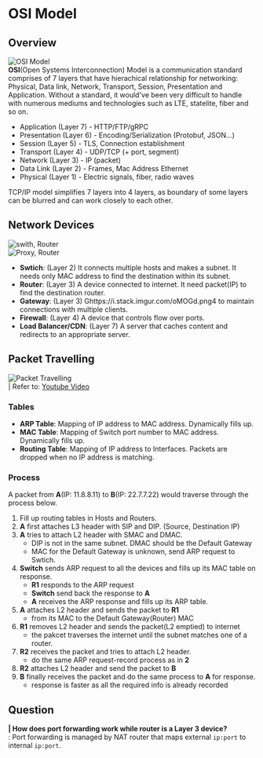 # OSI Model
## Overview
![OSI Model](https://i.imgur.com/QV4qzXs.jpg)  
 **OSI**(Open Systems Interconnection) Model is a communication standard comprises of 7 layers that have hierachical relationship for networking: Physical, Data link, Network, Transport, Session, Presentation and Application. Without a standard, it would've been very difficult to handle with numerous mediums and technologies such as LTE, statelite, fiber and so on.  

- Application (Layer 7) - HTTP/FTP/gRPC
- Presentation (Layer 6) - Encoding/Serialization (Protobuf, JSON...)
- Session (Layer 5) - TLS, Connection establishment
- Transport (Layer 4) - UDP/TCP (+ port, segment) 
- Network (Layer 3) - IP (packet)
- Data Link (Layer 2) - Frames, Mac Address Ethernet
- Physical (Layer 1) - Electric signals, fiber, radio waves


 TCP/IP model simplifies 7 layers into 4 layers, as boundary of some layers can be blurred and can work closely to each other.

## Network Devices
![swith, Router](https://i.imgur.com/6v3H5Iy.jpg)  
![Proxy, Router](https://xuri.me/wp-content/uploads/2013/09/forward-proxy-3.jpg)  
- **Swtich**: (Layer 2) It connects multiple hosts and makes a subnet. It needs only MAC address to find the destination within its subnet.
- **Router**: (Layer 3) A device connected to internet. It need packet(IP) to find the destination router.
- **Gateway**: (Layer 3) Ghttps://i.stack.imgur.com/oMOGd.png4 to maintain connections with multiple clients.
- **Firewall**: (Layer 4) A device that controls flow over ports.
- **Load Balancer/CDN**: (Layer 7) A server that caches content and redirects to an appropriate server.

## Packet Travelling
![Packet Travelling](https://i.imgur.com/hQhuzlF.jpg)  
| Refer to: [Youtube Video](https://www.youtube.com/watch?v=rYodcvhh7b8)  
### Tables
- **ARP Table**: Mapping of IP address to MAC address. Dynamically fills up.
- **MAC Table**: Mapping of Switch port number to MAC address. Dynamically fills up.
- **Routing Table**: Mapping of IP address to Interfaces. Packets are dropped when no IP address is matching.

### Process
A packet from **A**(IP: 11.8.8.11) to **B**(IP: 22.7.7.22) would traverse through the process below.  
1. Fill up routing tables in Hosts and Routers.
2. **A** first attaches L3 header with SIP and DIP. (Source, Destination IP) 
3. **A** tries to attach L2 header with SMAC and DMAC.  
   - DIP is not in the same subnet. DMAC should be the Default Gateway  
   - MAC for the Default Gateway is unknown, send ARP request to Swtich.
4. **Switch** sends ARP request to all the devices and fills up its MAC table on response.
   - **R1** responds to the ARP request
   - **Switch** send back the response to **A**
   - **A** receives the ARP response and fills up its ARP table.
5. **A** attaches L2 header and sends the packet to **R1**
   - from its MAC to the Default Gateway(Router) MAC
6. **R1** removes L2 header and sends the packet(L2 emptied) to internet
   - the pakcet traverses the internet until the subnet matches one of a router.
7. **R2** receives the packet and tries to attach L2 header.
   - do the same ARP request-record process as in **2**
8. **R2** attaches L2 header and send the packet to **B**
9. **B** finally receives the packet and do the same process to **A** for response.
    - response is faster as all the required info is already recorded

## Question
**| How does port forwarding work while router is a Layer 3 device?**  
: Port forwarding is managed by NAT router that maps external `ip:port` to internal `ip:port`. 